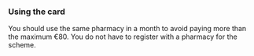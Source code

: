 ###  Using the card

You should use the same pharmacy in a month to avoid paying more than the
maximum €80. You do not have to register with a pharmacy for the scheme.
